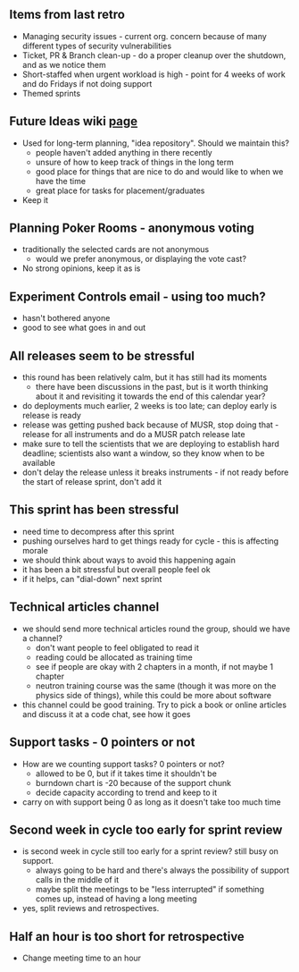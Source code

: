 ## Items from last retro
* Managing security issues - current org. concern because of many different types of security vulnerabilities
* Ticket, PR & Branch clean-up - do a proper cleanup over the shutdown, and as we notice them
* Short-staffed when urgent workload is high - point for 4 weeks of work and do Fridays if not doing support
* Themed sprints

## Future Ideas wiki [page](https://github.com/ISISComputingGroup/IBEX/wiki/Future-Ideas)
- Used for long-term planning, "idea repository". Should we maintain this?
  - people haven't added anything in there recently
  - unsure of how to keep track of things in the long term
  - good place for things that are nice to do and would like to when we have the time
  - great place for tasks for placement/graduates
- Keep it

## Planning Poker Rooms - anonymous voting
- traditionally the selected cards are not anonymous
  - would we prefer anonymous, or displaying the vote cast?
- No strong opinions, keep it as is

## Experiment Controls email - using too much?
- hasn't bothered anyone
- good to see what goes in and out

## All releases seem to be stressful
- this round has been relatively calm, but it has still had its moments
  - there have been discussions in the past, but is it worth thinking about it and revisiting it towards the end of this calendar year?
- do deployments much earlier, 2 weeks is too late; can deploy early is release is ready
- release was getting pushed back because of MUSR, stop doing that - release for all instruments and do a MUSR patch release late
- make sure to tell the scientists that we are deploying to establish hard deadline; scientists also want a window, so they know when to be available
- don't delay the release unless it breaks instruments - if not ready before the start of release sprint, don't add it

## This sprint has been stressful
- need time to decompress after this sprint
- pushing ourselves hard to get things ready for cycle - this is affecting morale
- we should think about ways to avoid this happening again
- it has been a bit stressful but overall people feel ok
- if it helps, can "dial-down" next sprint

## Technical articles channel
- we should send more technical articles round the group, should we have a channel?
  - don't want people to feel obligated to read it
  - reading could be allocated as training time
  - see if people are okay with 2 chapters in a month, if not maybe 1 chapter
  - neutron training course was the same (though it was more on the physics side of things), while this could be more about software
- this channel could be good training. Try to pick a book or online articles and discuss it at a code chat, see how it goes

## Support tasks - 0 pointers or not
- How are we counting support tasks? 0 pointers or not?
  - allowed to be 0, but if it takes time it shouldn't be
  - burndown chart is -20 because of the support chunk
  - decide capacity according to trend and keep to it
- carry on with support being 0 as long as it doesn't take too much time

## Second week in cycle too early for sprint review
- is second week in cycle still too early for a sprint review? still busy on support.
  - always going to be hard and there's always the possibility of support calls in the middle of it
  - maybe split the meetings to be "less interrupted" if something comes up, instead of having a long meeting
- yes, split reviews and retrospectives.

## Half an hour is too short for retrospective
- Change meeting time to an hour